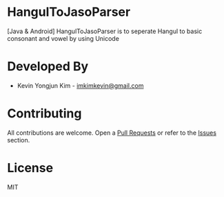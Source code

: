 # HangulToJasoParser
[Java & Android] HangulToJasoParser is to seperate Hangul to basic consonant and vowel by using Unicode

# Developed By
* Kevin Yongjun Kim - imkimkevin@gmail.com

# Contributing
All contributions are welcome. Open a [Pull Requests](https://github.com/kimkevin/HangulToJasoParser/pulls) or refer to
the [Issues](https://github.com/kimkevin/HangulToJasoParser/issues) section.

# License
MIT
